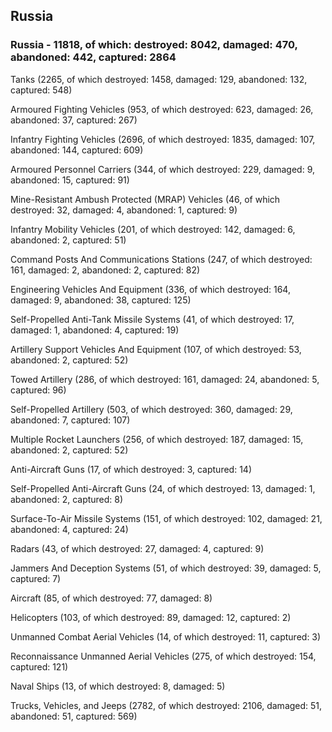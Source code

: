 
 
 ## Russia
 
 ### Russia - 11818, of which: destroyed: 8042, damaged: 470, abandoned: 442, captured: 2864

 

 

 Tanks (2265, of which destroyed: 1458, damaged: 129, abandoned: 132, captured: 548)

 Armoured Fighting Vehicles (953, of which destroyed: 623, damaged: 26, abandoned: 37, captured: 267)

 Infantry Fighting Vehicles (2696, of which destroyed: 1835, damaged: 107, abandoned: 144, captured: 609)

 Armoured Personnel Carriers (344, of which destroyed: 229, damaged: 9, abandoned: 15, captured: 91)

 Mine-Resistant Ambush Protected (MRAP) Vehicles (46, of which destroyed: 32, damaged: 4, abandoned: 1, captured: 9)

 Infantry Mobility Vehicles (201, of which destroyed: 142, damaged: 6, abandoned: 2, captured: 51)

 Command Posts And Communications Stations (247, of which destroyed: 161, damaged: 2, abandoned: 2, captured: 82)

 Engineering Vehicles And Equipment (336, of which destroyed: 164, damaged: 9, abandoned: 38, captured: 125)

 Self-Propelled Anti-Tank Missile Systems (41, of which destroyed: 17, damaged: 1, abandoned: 4, captured: 19)

 Artillery Support Vehicles And Equipment (107, of which destroyed: 53, abandoned: 2, captured: 52)

 Towed Artillery (286, of which destroyed: 161, damaged: 24, abandoned: 5, captured: 96)

 Self-Propelled Artillery (503, of which destroyed: 360, damaged: 29, abandoned: 7, captured: 107)

 Multiple Rocket Launchers (256, of which destroyed: 187, damaged: 15, abandoned: 2, captured: 52)

 Anti-Aircraft Guns (17, of which destroyed: 3, captured: 14)

 Self-Propelled Anti-Aircraft Guns (24, of which destroyed: 13, damaged: 1, abandoned: 2, captured: 8)

 Surface-To-Air Missile Systems (151, of which destroyed: 102, damaged: 21, abandoned: 4, captured: 24)

 Radars (43, of which destroyed: 27, damaged: 4, captured: 9)

 Jammers And Deception Systems (51, of which destroyed: 39, damaged: 5, captured: 7)

 Aircraft (85, of which destroyed: 77, damaged: 8)

 Helicopters (103, of which destroyed: 89, damaged: 12, captured: 2)

 Unmanned Combat Aerial Vehicles (14, of which destroyed: 11, captured: 3)

 Reconnaissance Unmanned Aerial Vehicles (275, of which destroyed: 154, captured: 121)

 Naval Ships (13, of which destroyed: 8, damaged: 5)

 Trucks, Vehicles, and Jeeps (2782, of which destroyed: 2106, damaged: 51, abandoned: 51, captured: 569)

